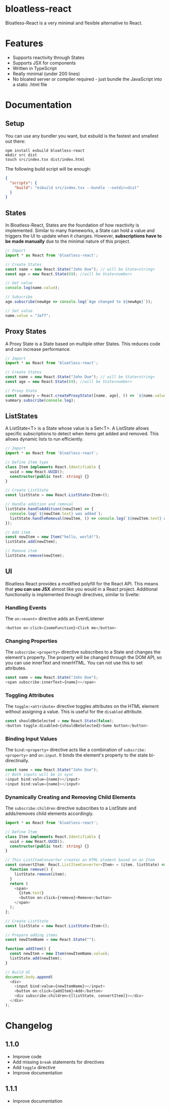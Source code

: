 # bloatless-react

Bloatless-React is a very minimal and flexible alternative to React.

# Features

-   Supports reactivity through States
-   Supports JSX for components
-   Written in TypeScript
-   Really minimal (under 200 lines)
-   No bloated server or compiler required - just bundle the JavaScript into a static .html file

# Documentation

## Setup

You can use any bundler you want, but esbuild is the fastest and smallest out there:

```shell
npm install esbuild bloatless-react
mkdir src dist
touch src/index.tsx dist/index.html
```

The following build script will be enough:
```JSON
{
  "scripts": {
    "build": "esbuild src/index.tsx --bundle --outdir=dist"
  }
}
```

## States

In Bloatless-React, States are the foundation of how reactivity is implemented. Similar to many frameworks, a State can hold a value and triggers the UI to update when it changes. However, **subscriptions have to be made manually** due to the minimal nature of this project.

```TypeScript
// Import
import * as React from 'bloatless-react';

// Create States
const name = new React.State("John Doe"); // will be State<string>
const age = new React.State(69); //will be State<number>

// Get value
console.log(name.value);

// Subscribe
age.subscribe(newAge => console.log(`Age changed to ${newAge}`));

// Set value
name.value = "Jeff";
```

## Proxy States

A Proxy State is a State based on multiple other States. This reduces code and can increase performance.

```TypeScript
// Import
import * as React from 'bloatless-react';

// Create States
const name = new React.State("John Doe"); // will be State<string>
const age = new React.State(69); //will be State<number>

// Proxy State
const summary = React.createProxyState([name, age], () => `${name.value} is ${age.value} years old.`)
summary.subscribe(console.log);
```

## ListStates

A ListState\<T\> is a State whose value is a Set\<T\>. A ListState allows specific subscriptions to detect when items get added and removed. This allows dynamic lists to run efficiently.

```TypeScript
// Import
import * as React from 'bloatless-react';

// Define Item type
class Item implements React.Identifiable {
  uuid = new React.UUID();
  constructor(public text: string) {}
}

// Create ListState
const listState = new React.ListState<Item>();

// Handle addition and removal
listState.handleAddition((newItem) => {
  console.log(`${newItem.text} was added`);
  listState.handleRemoval(newItem, () => console.log(`${newItem.text} was removed`));
});

// Add item
const newItem = new Item("hello, world!");
listState.add(newItem);

// Remove item
listState.remove(newItem);
```

## UI

Bloatless React provides a modified polyfill for the React API. This means that **you can use JSX** almost like you would in a React project. Additional functionailiy is implemented through directives, similar to Svelte:

### Handling Events

The `on:<event>` directive adds an EventListener

```TypeScript
<button on:click={someFunction}>Click me</button>
```

### Changing Properties

The `subscribe:<property>` directive subscribes to a State and changes the element's property. The property will be changed through the DOM API, so you can use innerText and innerHTML. You can not use this to set attributes.

```TypeScript
const name = new React.State("John Doe");
<span subscribe:innerText={name}></span>
```

### Toggling Attributes

The `toggle:<attribute>` directive toggles attributes on the HTML element without assigning a value. This is useful for the `disabled` attribute.

```TypeScript
const shouldBeSelected = new React.State(false);
<button toggle:disabled={shouldBeSelected}>Some button</button>
```

### Binding Input Values

The `bind:<property>` directive acts like a combination of `subscribe:<property>` and `on:input`. It binds the element's property to the state bi-directinally.

```TypeScript
const name = new React.State("John Doe");
// Both inputs will be in sync
<input bind:value={name}></input>
<input bind:value={name}></input>
```

### Dynamically Creating and Removing Child Elements

The `subscribe:children` directive subscribes to a ListState and adds/removes child elements accordingly.

```TypeScript
import * as React from 'bloatless-react';

// Define Item
class Item implements React.Identifiable {
  uuid = new React.UUID();
  constructor(public text: string) {}
}

// This ListItemConverter creates an HTML element based on an Item
const convertItem: React.ListItemConverter<Item> = (item, listState) => {
  function remove() {
    listState.remove(item);
  }
  return (
    <span>
      {item.text}
      <button on:click={remove}>Remove</button>
    </span>
  );
};

// Create ListState
const listState = new React.ListState<Item>();

// Prepare adding items
const newItemName = new React.State("");

function addItem() {
  const newItem = new Item(newItemName.value);
  listState.add(newItem);
}

// Build UI
document.body.append(
  <div>
    <input bind:value={newItemName}></input>
    <button on:click={addItem}>Add</button>
    <div subscribe:children={[listState, convertItem]}></div>
  </div>
);
```

# Changelog
## 1.1.0
- Improve code
- Add missing `break` statements for directives
- Add `toggle` directive
- Improve documentation

## 1.1.1
- Improve documentation